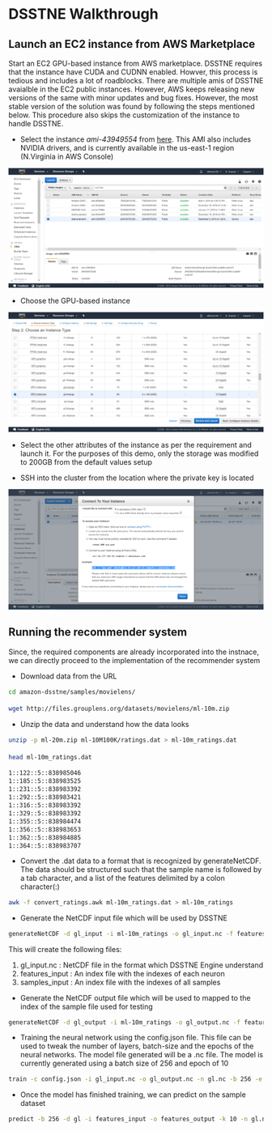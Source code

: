 DSSTNE Walkthrough
================

## Launch an EC2 instance from AWS Marketplace

Start an EC2 GPU-based instance from AWS marketplace. DSSTNE requires
that the instance have CUDA and CUDNN enabled. Howver, this process is
tedious and includes a lot of roadblocks. There are multiple amis of
DSSTNE avaialble in the EC2 public instances. However, AWS keeps
releasing new versions of the same with minor updates and bug fixes.
However, the most stable version of the solution was found by following
the steps mentioned below. This procedure also skips the customization
of the instance to handle DSSTNE.

  - Select the instance *ami-43949554* from
    [here](https://console.aws.amazon.com/ec2/v2/home?region=us-east-1#LaunchInstanceWizard:ami=ami-43949554).
    This AMI also includes NVIDIA drivers, and is currently available in
    the us-east-1 region (N.Virginia in AWS Console)

![DSSTNE_Instance](01_DSSTNE_Instance.PNG)

  - Choose the GPU-based instance

![DSSTNE_GPU](02_DSSTNE_GPU.png)

  - Select the other attributes of the instance as per the requirement
    and launch it. For the purposes of this demo, only the storage was
    modified to 200GB from the default values setup

  - SSH into the cluster from the location where the private key is
    located

![DSSTNE_SSH](Images/03_DSSTNE_SSH.PNG)

## Running the recommender system

Since, the required components are already incorporated into the
instnace, we can directly proceed to the implementation of the
recommender system

  - Download data from the URL

<!-- end list -->

``` bash
cd amazon-dsstne/samples/movielens/

wget http://files.grouplens.org/datasets/movielens/ml-10m.zip
```

  - Unzip the data and understand how the data looks

<!-- end list -->

``` bash
unzip -p ml-20m.zip ml-10M100K/ratings.dat > ml-10m_ratings.dat

head ml-10m_ratings.dat
```

    1::122::5::838985046
    1::185::5::838983525
    1::231::5::838983392
    1::292::5::838983421
    1::316::5::838983392
    1::329::5::838983392
    1::355::5::838984474
    1::356::5::838983653
    1::362::5::838984885
    1::364::5::838983707

  - Convert the .dat data to a format that is recognized by
    generateNetCDF. The data should be structured such that the sample
    name is followed by a tab character, and a list of the features
    delimited by a colon character(:)

<!-- end list -->

``` bash
awk -f convert_ratings.awk ml-10m_ratings.dat > ml-10m_ratings
```

  - Generate the NetCDF input file which will be used by
DSSTNE

<!-- end list -->

``` bash
generateNetCDF -d gl_input -i ml-10m_ratings -o gl_input.nc -f features_input -s samples_input -c
```

This will create the following files:

1.  gl\_input.nc : NetCDF file in the format which DSSTNE Engine
    understand
2.  features\_input : An index file with the indexes of each neuron
3.  samples\_input : An index file with the indexes of all samples

<!-- end list -->

  - Generate the NetCDF output file which will be used to mapped to the
    index of the sample file used for
testing

<!-- end list -->

``` bash
generateNetCDF -d gl_output -i ml-10m_ratings -o gl_output.nc -f features_output -s samples_input -c
```

  - Training the neural network using the config.json file. This file
    can be used to tweak the number of layers, batch-size and the epochs
    of the neural networks. The model file generated will be a .nc file.
    The model is currently generated using a batch size of 256 and epoch
    of
10

<!-- end list -->

``` bash
train -c config.json -i gl_input.nc -o gl_output.nc -n gl.nc -b 256 -e 10
```

  - Once the model has finished training, we can predict on the sample
    dataset

<!-- end list -->

``` bash
predict -b 256 -d gl -i features_input -o features_output -k 10 -n gl.nc -f ml-10m_ratings -s recs -r ml-10m_ratings
```
